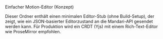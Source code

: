 Einfacher Motion-Editor (Konzept)

Dieser Ordner enthält einen minimalen Editor-Stub (ohne Build-Setup), der zeigt, wie ein JSON-basierter Editorzustand an die Mandari-API gesendet werden kann. Für Produktion wird ein CRDT (Yjs) mit einem Rich-Text-Editor wie ProseMirror empfohlen.

